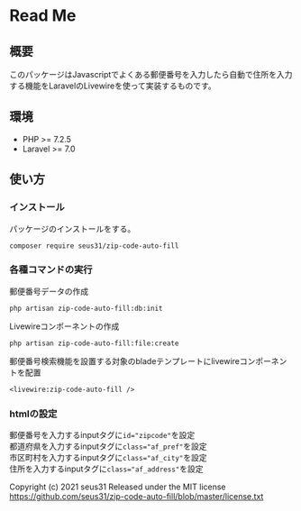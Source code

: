 # Read Me

## 概要
このパッケージはJavascriptでよくある郵便番号を入力したら自動で住所を入力する機能をLaravelのLivewireを使って実装するものです。

## 環境
* PHP >= 7.2.5
* Laravel >= 7.0

## 使い方

### インストール
パッケージのインストールをする。
```shell
composer require seus31/zip-code-auto-fill
```

### 各種コマンドの実行
郵便番号データの作成
```shell
php artisan zip-code-auto-fill:db:init
```

Livewireコンポーネントの作成
```shell
php artisan zip-code-auto-fill:file:create
```

郵便番号検索機能を設置する対象のbladeテンプレートにlivewireコンポーネントを配置
```blade.php
<livewire:zip-code-auto-fill />
```
### htmlの設定
郵便番号を入力するinputタグに```id="zipcode"```を設定  
都道府県を入力するinputタグに```class="af_pref"```を設定  
市区町村を入力するinputタグに```class="af_city"```を設定  
住所を入力するinputタグに```class="af_address"```を設定  

Copyright (c) 2021 seus31
Released under the MIT license
https://github.com/seus31/zip-code-auto-fill/blob/master/license.txt
